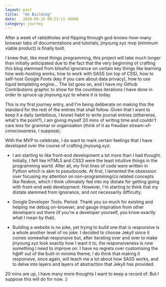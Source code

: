 ```yaml
---
layout: post
title:  "On Building"
date:   2020-09-16 00:21:11 +0900
category: journey
---
```


After a week of rabbitholes and flipping through god-knows-how-many browser tabs of documentations and tutorials, jinyoung.xyz mvp (minimum viable product) is finally built. 

I knew that, like most things programming, this project will take much longer than initially anticipated due to the fact that the very beginning of crafting this blog stemmed from blissful ignorance on certain key things like learning how web-hosting works, how to work with SASS (on top of CSS), how to self-host Google Fonts (key if you care about data privacy), how to use liquid templating engine... The list goes on, and I have my Github Contributions graphic to show for the countless iterations I have done in order to spruce up jinyoung.xyz to where it is today.

This is my first journey entry, and I'm being deliberate on making this the standard for the rest of the entries that shall follow. Given that I want to keep it a daily (ambitious, I know) habit to write journal entries (otherwise, what's the point?), I am giving myself 20 mins of writing time and couldn't care less for grammar or organisation (think of it as freudian stream-of-consciousness, I suppose). 

With the MVP to celebrate, I do want to mark certain feelings that I have developed over the course of crafting jinyoung.xyz: 

* I am starting to like front-end development a lot more than I had thought. Initially, I felt like HTML5 and CSS3 were the least intuitive things in the programming world. After all, my first lines of code were written in Python which is akin to pseudocode. At first, I lamented the obsession over focusing my attention on non-programming/cs related concepts like flexbox, which I think ultimately fed into my distate for getting going with front-end web development. However, I'm starting to think that my distate stemmed from ignorance, and not necessarily difficulty. 

* Google Developer Tools. Period. Thank you so much for existing and helping me debug on-browser, and gauge inspiration from other developers out there (if you're a developer yourself, you know exactly what I mean by that).  

* Building a website is no joke, yet trying to build one that is responsive is a whole another level of no joke. I decided to choose Jekyll since it comes somewhat-responsive but, after iterating over and over to make jinyoung.xyz look exactly how I want it to, the responsiveness is now something I need to improve on. I have no regrets over customising the h@#! out of the built-in minima theme; I do think that making it responsive, once again, will teach me a lot about how SASS works, and to delve into layers and layers of abstraction that Jekyll has provided. 

20 mins are up, I have many more thoughts I want to keep a record of. But I suppose this will do for now. :)
